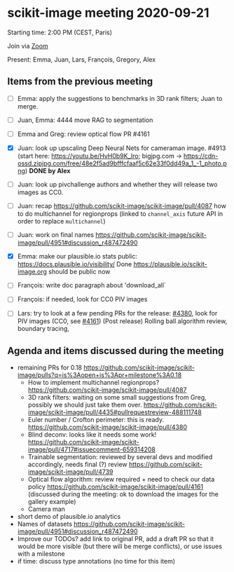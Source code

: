 # scikit-image meeting 2020-09-21

Starting time: 2:00 PM (CEST, Paris)

Join via [Zoom](https://monash.zoom.us/j/284282585)

Present: Emma, Juan, Lars, François, Gregory, Alex


## Items from the previous meeting

- [ ] Emma: apply the suggestions to benchmarks in 3D rank filters; Juan to merge.
- [ ] Juan, Emma: 4444 move RAG to segmentation
- [ ] Emma and Greg: review optical flow PR #4161
- [x] Juan: look up upscaling Deep Neural Nets for cameraman image. #4913 (start here: https://youtu.be/HvH0b9K_Iro; bigjpg.com -> https://cdn-ossd.zipjpg.com/free/48e2f5ad9bfffcfaaf5c62e33f0dd49a_1_-1_photo.png)  **DONE by Alex**
- [ ] Juan: look up pivchallenge authors and whether they will release two images as CC0.
- [ ] Juan: recap https://github.com/scikit-image/scikit-image/pull/4087 how to do multichannel for regionprops (linked to `channel_axis` future API in order to replace `multichannel`)
- [ ] Juan: work on final names https://github.com/scikit-image/scikit-image/pull/4951#discussion_r487472490
- [x] Emma: make our plausible.io stats public: https://docs.plausible.io/visibility/ Done https://plausible.io/scikit-image.org should be public now
- [ ] François: write doc paragraph about 'download_all`
- [ ] François: if needed, look for CC0 PIV images
- [ ] Lars: try to look at a few pending PRs for the release: [#4380](https://github.com/scikit-image/scikit-image/pull/4380), look for PIV images (CC0, see [#4161](https://github.com/scikit-image/scikit-image/pull/4161))
  (Post release) Rolling ball algorithm review, boundary tracing, 


## Agenda and items discussed during the meeting

- remaining PRs for 0.18 https://github.com/scikit-image/scikit-image/pulls?q=is%3Aopen+is%3Apr+milestone%3A0.18
    - How to implement multichannel regionprops? https://github.com/scikit-image/scikit-image/pull/4087
    - 3D rank filters: waiting on some small suggestions from Greg, possibly we should just take them over. https://github.com/scikit-image/scikit-image/pull/4435#pullrequestreview-488111748
    - Euler number / Crofton perimeter: this is ready. https://github.com/scikit-image/scikit-image/pull/4380
    - Blind deconv: looks like it needs some work! https://github.com/scikit-image/scikit-image/pull/4717#issuecomment-659314208
    - Trainable segmentation: reviewed by several devs and modified accordingly, needs final (?) review https://github.com/scikit-image/scikit-image/pull/4739
    - Optical flow algorithm: review required + need to check our data policy https://github.com/scikit-image/scikit-image/pull/4161 (discussed during the meeting: ok to download the images for the gallery example)
    - Camera man 
- short demo of plausible.io analytics
- Names of datasets https://github.com/scikit-image/scikit-image/pull/4951#discussion_r487472490
- Improve our TODOs? add link to original PR, add a draft PR so that it would be more visible (but there will be merge conflicts), or use issues with a milestone
- if time: discuss type annotations (no time for this item)
